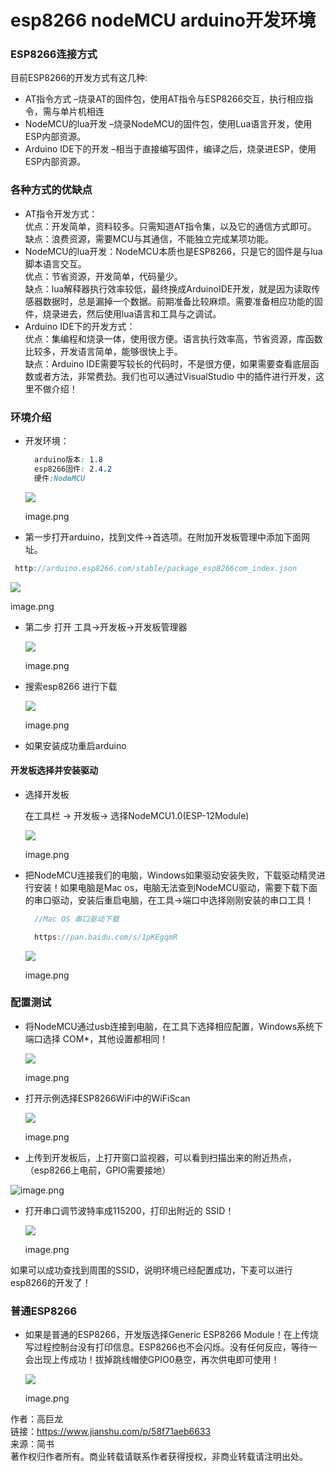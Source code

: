 # esp8266 nodeMCU arduino开发环境



### ESP8266连接方式

目前ESP8266的开发方式有这几种:

- AT指令方式 –烧录AT的固件包，使用AT指令与ESP8266交互，执行相应指令，需与单片机相连
- NodeMCU的lua开发 –烧录NodeMCU的固件包，使用Lua语言开发，使用ESP内部资源。
- Arduino IDE下的开发 –相当于直接编写固件，编译之后，烧录进ESP，使用ESP内部资源。

### 各种方式的优缺点

- AT指令开发方式：  
  优点：开发简单，资料较多。只需知道AT指令集，以及它的通信方式即可。  
  缺点：浪费资源，需要MCU与其通信，不能独立完成某项功能。
- NodeMCU的lua开发：NodeMCU本质也是ESP8266，只是它的固件是与lua脚本语言交互。  
  优点：节省资源，开发简单，代码量少。  
  缺点：lua解释器执行效率较低，最终换成ArduinoIDE开发，就是因为读取传感器数据时，总是漏掉一个数据。前期准备比较麻烦。需要准备相应功能的固件，烧录进去，然后使用lua语言和工具与之调试。
- Arduino IDE下的开发方式：  
  优点：集编程和烧录一体，使用很方便。语言执行效率高，节省资源，库函数比较多，开发语言简单，能够很快上手。  
  缺点：Arduino IDE需要写较长的代码时，不是很方便，如果需要查看底层函数或者方法，非常费劲。我们也可以通过VisualStudio 中的插件进行开发，这里不做介绍！

### 环境介绍

- 开发环境：
  
  ```css
    arduino版本: 1.8  
    esp8266固件: 2.4.2  
    硬件:NodeMCU   
  ```
  
  ![](./esp8266/6540285-8cae02535047304e.webp)
  
  image.png

- 第一步打开arduino，找到文件→首选项。在附加开发板管理中添加下面网址。

```cpp
 http://arduino.esp8266.com/stable/package_esp8266com_index.json
```

![](./esp8266/6540285-cb6419f7f614f2f0.webp)

image.png

- 第二步 打开 工具→开发板→开发板管理器
  
  ![](./esp8266/6540285-c98ff4c1b3ccdd54.webp)
  
  image.png

- 搜索esp8266 进行下载
  
  ![](./esp8266/6540285-dd1a2a8ba8cb3ab4.webp)
  
  image.png

- 如果安装成功重启arduino

#### 开发板选择并安装驱动

- 选择开发板
  
  在工具栏 → 开发板→ 选择NodeMCU1.0(ESP-12Module)
  
  ![](./esp8266/6540285-3a3df21c8a444539.webp)
  
  image.png

- 把NodeMCU连接我们的电脑，Windows如果驱动安装失败，下载驱动精灵进行安装！如果电脑是Mac os，电脑无法查到NodeMCU驱动，需要下载下面的串口驱动，安装后重启电脑，在工具→端口中选择刚刚安装的串口工具！
  
  ```cpp
    //Mac OS 串口驱动下载
  
    https://pan.baidu.com/s/1pKEgqmR     
  ```
  
  ![](./esp8266/6540285-dd939975560a73b2.webp)
  
  image.png

### 配置测试

- 将NodeMCU通过usb连接到电脑，在工具下选择相应配置，Windows系统下端口选择 COM*，其他设置都相同！
  
  ![](./esp8266/6540285-742257536520bbfb.webp)
  
  image.png

- 打开示例选择ESP8266WiFi中的WiFiScan
  
  ![](./esp8266/6540285-2bf427c04519b503.webp)
  
  image.png

- 上传到开发板后，上打开窗口监视器，可以看到扫描出来的附近热点，（esp8266上电前，GPIO需要接地）


![image.png](./esp8266/6540285-1de65e65248636c9.png)


- 打开串口调节波特率成115200，打印出附近的 SSID！
  
  ![](./esp8266/6540285-037a9d110a26667d.webp)
  
  image.png

如果可以成功查找到周围的SSID，说明环境已经配置成功，下麦可以进行esp8266的开发了！

### 普通ESP8266

- 如果是普通的ESP8266，开发版选择Generic ESP8266 Module！在上传烧写过程控制台没有打印信息。ESP8266也不会闪烁。没有任何反应，等待一会出现上传成功！拔掉跳线帽使GPIO0悬空，再次供电即可使用！

  ![](./esp8266/6540285-cd6e17a9763727b0.webp)

  image.png

作者：高巨龙  
链接：https://www.jianshu.com/p/58f71aeb6633  
来源：简书  
著作权归作者所有。商业转载请联系作者获得授权，非商业转载请注明出处。